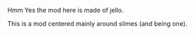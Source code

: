 Hmm Yes the mod here is made of jello.

This is a mod centered mainly around slimes (and being one).
